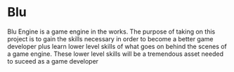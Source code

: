 # Blu
Blu Engine is a game engine in the works. The purpose of taking on this project is to gain the skills necessary in order to become a better game developer plus learn lower level skills of what goes on behind the scenes of a game engine. These lower level skills will be a tremendous asset needed to suceed as a game developer
